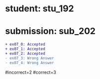 # student: stu_192
# submission: sub_202

```diff
+ ex07_0: Accepted
+ ex07_1: Accepted
+ ex07_2: Accepted
- ex07_3: Wrong Answer
- ex07_4: Wrong Answer
```
#incorrect=2
#correct=3
